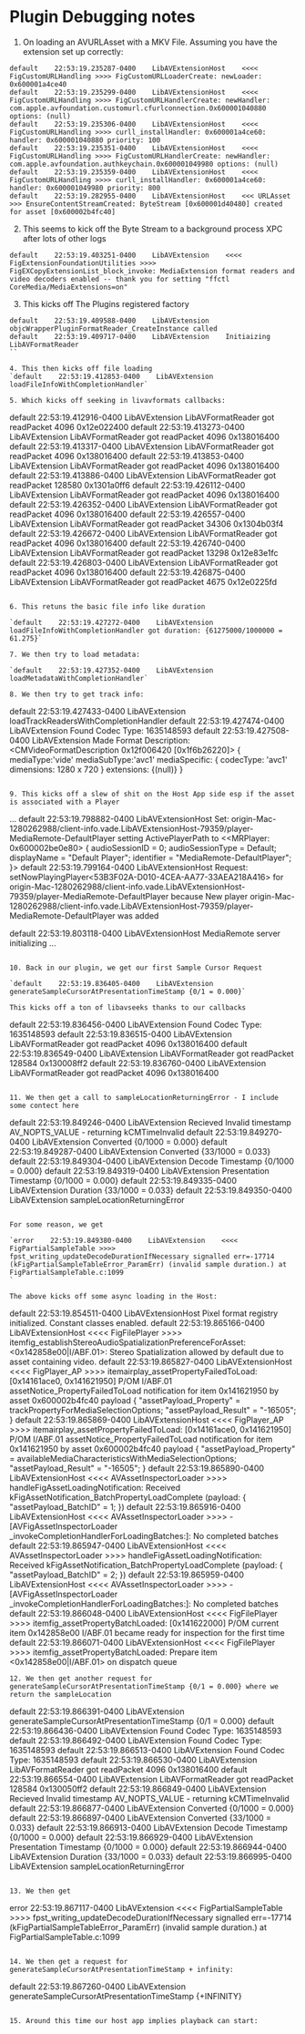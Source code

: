 #  Plugin Debugging notes

1. On loading an AVURLAsset with a MKV File. Assuming you have the extension set up correctly:

```
default    22:53:19.235287-0400    LibAVExtensionHost    <<<< FigCustomURLHandling >>>> FigCustomURLLoaderCreate: newLoader: 0x600001a4ce40
default    22:53:19.235299-0400    LibAVExtensionHost    <<<< FigCustomURLHandling >>>> FigCustomURLHandlerCreate: newHandler: com.apple.avfoundation.customurl.cfurlconnection.0x600001040880 options: (null)
default    22:53:19.235306-0400    LibAVExtensionHost    <<<< FigCustomURLHandling >>>> curll_installHandler: 0x600001a4ce60: handler: 0x600001040880 priority: 100
default    22:53:19.235351-0400    LibAVExtensionHost    <<<< FigCustomURLHandling >>>> FigCustomURLHandlerCreate: newHandler: com.apple.avfoundation.authkeychain.0x600001049980 options: (null)
default    22:53:19.235359-0400    LibAVExtensionHost    <<<< FigCustomURLHandling >>>> curll_installHandler: 0x600001a4ce60: handler: 0x600001049980 priority: 800
default    22:53:19.282955-0400    LibAVExtensionHost    <<< URLAsset >>> EnsureContentStreamCreated: ByteStream [0x600001d40480] created for asset [0x600002b4fc40]
```

2. This seems to kick off the Byte Stream to a background process XPC after lots of other logs 

`default    22:53:19.403251-0400    LibAVExtension    <<<< FigExtensionFoundationUtilities >>>> FigEXCopyExtensionList_block_invoke: MediaExtension format readers and video decoders enabled -- thank you for setting "ffctl CoreMedia/MediaExtensions=on"`


3. This kicks off The Plugins registered factory

```
default    22:53:19.409588-0400    LibAVExtension    objcWrapperPluginFormatReader_CreateInstance called
default    22:53:19.409717-0400    LibAVExtension    Initiaizing LibAVFormatReader
``

4. This then kicks off file loading
`default    22:53:19.412853-0400    LibAVExtension    loadFileInfoWithCompletionHandler`

5. Which kicks off seeking in livavformats callbacks:

```
default    22:53:19.412916-0400    LibAVExtension    LibAVFormatReader got readPacket 4096 0x12e022400
default    22:53:19.413273-0400    LibAVExtension    LibAVFormatReader got readPacket 4096 0x138016400
default    22:53:19.413317-0400    LibAVExtension    LibAVFormatReader got readPacket 4096 0x138016400
default    22:53:19.413853-0400    LibAVExtension    LibAVFormatReader got readPacket 4096 0x138016400
default    22:53:19.413886-0400    LibAVExtension    LibAVFormatReader got readPacket 128580 0x1301a0ff6
default    22:53:19.426112-0400    LibAVExtension    LibAVFormatReader got readPacket 4096 0x138016400
default    22:53:19.426352-0400    LibAVExtension    LibAVFormatReader got readPacket 4096 0x138016400
default    22:53:19.426557-0400    LibAVExtension    LibAVFormatReader got readPacket 34306 0x1304b03f4
default    22:53:19.426672-0400    LibAVExtension    LibAVFormatReader got readPacket 4096 0x138016400
default    22:53:19.426740-0400    LibAVExtension    LibAVFormatReader got readPacket 13298 0x12e83e1fc
default    22:53:19.426803-0400    LibAVExtension    LibAVFormatReader got readPacket 4096 0x138016400
default    22:53:19.426875-0400    LibAVExtension    LibAVFormatReader got readPacket 4675 0x12e0225fd
```

6. This retuns the basic file info like duration

`default    22:53:19.427272-0400    LibAVExtension    loadFileInfoWithCompletionHandler got duration: {61275000/1000000 = 61.275}`

7. We then try to load metadata:

`default    22:53:19.427352-0400    LibAVExtension    loadMetadataWithCompletionHandler`

8. We then try to get track info:

```
default    22:53:19.427433-0400    LibAVExtension    loadTrackReadersWithCompletionHandler
default    22:53:19.427474-0400    LibAVExtension    Found Codec Type: 1635148593
default    22:53:19.427508-0400    LibAVExtension    Made Format Description: <CMVideoFormatDescription 0x12f006420 [0x1f6b26220]> {
    mediaType:'vide' 
    mediaSubType:'avc1' 
    mediaSpecific: {
        codecType: 'avc1'        dimensions: 1280 x 720 
    } 
    extensions: {(null)}
}
```

9. This kicks off a slew of shit on the Host App side esp if the asset is associated with a Player

```
... 
default    22:53:19.798882-0400    LibAVExtensionHost    Set: origin-Mac-1280262988/client-info.vade.LibAVExtensionHost-79359/player-MediaRemote-DefaultPlayer setting ActivePlayerPath to <<MRPlayer: 0x600002be0e80> {
    audioSessionID = 0;
    audioSessionType = Default;
    displayName = "Default Player";
    identifier = "MediaRemote-DefaultPlayer";
}>
default    22:53:19.799164-0400    LibAVExtensionHost    Request: setNowPlayingPlayer<53B3F02A-D010-4CEA-AA77-33AEA218A416> for origin-Mac-1280262988/client-info.vade.LibAVExtensionHost-79359/player-MediaRemote-DefaultPlayer because New player origin-Mac-1280262988/client-info.vade.LibAVExtensionHost-79359/player-MediaRemote-DefaultPlayer was added

default    22:53:19.803118-0400    LibAVExtensionHost    MediaRemote server initializing
... 

``` 

10. Back in our plugin, we get our first Sample Cursor Request

`default    22:53:19.836405-0400    LibAVExtension    generateSampleCursorAtPresentationTimeStamp {0/1 = 0.000}`

This kicks off a ton of libavseeks thanks to our callbacks

```
default    22:53:19.836456-0400    LibAVExtension    Found Codec Type: 1635148593
default    22:53:19.836515-0400    LibAVExtension    LibAVFormatReader got readPacket 4096 0x138016400
default    22:53:19.836549-0400    LibAVExtension    LibAVFormatReader got readPacket 128584 0x130008ff2
default    22:53:19.836760-0400    LibAVExtension    LibAVFormatReader got readPacket 4096 0x138016400
```

11. We then get a call to sampleLocationReturningError - I include some contect here 

```
default    22:53:19.849246-0400    LibAVExtension    Recieved Invalid timestamp AV_NOPTS_VALUE - returning kCMTimeInvalid
default    22:53:19.849270-0400    LibAVExtension    Converted {0/1000 = 0.000}
default    22:53:19.849287-0400    LibAVExtension    Converted {33/1000 = 0.033}
default    22:53:19.849304-0400    LibAVExtension    Decode Timestamp {0/1000 = 0.000}
default    22:53:19.849319-0400    LibAVExtension    Presentation Timestamp {0/1000 = 0.000}
default    22:53:19.849335-0400    LibAVExtension    Duration {33/1000 = 0.033}
default    22:53:19.849350-0400    LibAVExtension    sampleLocationReturningError

```

For some reason, we get

`error    22:53:19.849380-0400    LibAVExtension    <<<< FigPartialSampleTable >>>> fpst_writing_updateDecodeDurationIfNecessary signalled err=-17714 (kFigPartialSampleTableError_ParamErr) (invalid sample duration.) at FigPartialSampleTable.c:1099
`

The above kicks off some async loading in the Host:

```
default    22:53:19.854511-0400    LibAVExtensionHost    Pixel format registry initialized. Constant classes enabled.
default    22:53:19.865166-0400    LibAVExtensionHost    <<<< FigFilePlayer >>>> itemfig_establishStereoAudioSpatializationPreferenceForAsset: <0x142858e00|I/ABF.01>: Stereo Spatialization allowed by default due to asset containing video.
default    22:53:19.865827-0400    LibAVExtensionHost    <<<< FigPlayer_AP >>>> itemairplay_assetPropertyFailedToLoad: [0x14161ace0, 0x141621950] P/OM I/ABF.01 assetNotice_PropertyFailedToLoad notification for item 0x141621950 by asset 0x600002b4fc40 payload {
    "assetPayload_Property" = trackPropertyForMediaSelectionOptions;
    "assetPayload_Result" = "-16505";
}
default    22:53:19.865869-0400    LibAVExtensionHost    <<<< FigPlayer_AP >>>> itemairplay_assetPropertyFailedToLoad: [0x14161ace0, 0x141621950] P/OM I/ABF.01 assetNotice_PropertyFailedToLoad notification for item 0x141621950 by asset 0x600002b4fc40 payload {
    "assetPayload_Property" = availableMediaCharacteristicsWithMediaSelectionOptions;
    "assetPayload_Result" = "-16505";
}
default    22:53:19.865890-0400    LibAVExtensionHost    <<<< AVAssetInspectorLoader >>>> handleFigAssetLoadingNotification: Received kFigAssetNotification_BatchPropertyLoadComplete (payload: {
    "assetPayload_BatchID" = 1;
})
default    22:53:19.865916-0400    LibAVExtensionHost    <<<< AVAssetInspectorLoader >>>> -[AVFigAssetInspectorLoader _invokeCompletionHandlerForLoadingBatches:]: No completed batches
default    22:53:19.865947-0400    LibAVExtensionHost    <<<< AVAssetInspectorLoader >>>> handleFigAssetLoadingNotification: Received kFigAssetNotification_BatchPropertyLoadComplete (payload: {
    "assetPayload_BatchID" = 2;
})
default    22:53:19.865959-0400    LibAVExtensionHost    <<<< AVAssetInspectorLoader >>>> -[AVFigAssetInspectorLoader _invokeCompletionHandlerForLoadingBatches:]: No completed batches
default    22:53:19.866048-0400    LibAVExtensionHost    <<<< FigFilePlayer >>>> itemfig_assetPropertyBatchLoaded: [0x141622000] P/OM current item 0x142858e00 I/ABF.01 became ready for inspection for the first time
default    22:53:19.866071-0400    LibAVExtensionHost    <<<< FigFilePlayer >>>> itemfig_assetPropertyBatchLoaded: Prepare item <0x142858e00|I/ABF.01> on dispatch queue
```
12. We then get another request for generateSampleCursorAtPresentationTimeStamp {0/1 = 0.000} where we return the sampleLocation

```
default    22:53:19.866391-0400    LibAVExtension    generateSampleCursorAtPresentationTimeStamp {0/1 = 0.000}
default    22:53:19.866436-0400    LibAVExtension    Found Codec Type: 1635148593
default    22:53:19.866492-0400    LibAVExtension    Found Codec Type: 1635148593
default    22:53:19.866513-0400    LibAVExtension    Found Codec Type: 1635148593
default    22:53:19.866530-0400    LibAVExtension    LibAVFormatReader got readPacket 4096 0x138016400
default    22:53:19.866554-0400    LibAVExtension    LibAVFormatReader got readPacket 128584 0x130050ff2
default    22:53:19.866849-0400    LibAVExtension    Recieved Invalid timestamp AV_NOPTS_VALUE - returning kCMTimeInvalid
default    22:53:19.866877-0400    LibAVExtension    Converted {0/1000 = 0.000}
default    22:53:19.866897-0400    LibAVExtension    Converted {33/1000 = 0.033}
default    22:53:19.866913-0400    LibAVExtension    Decode Timestamp {0/1000 = 0.000}
default    22:53:19.866929-0400    LibAVExtension    Presentation Timestamp {0/1000 = 0.000}
default    22:53:19.866944-0400    LibAVExtension    Duration {33/1000 = 0.033}
default    22:53:19.866995-0400    LibAVExtension    sampleLocationReturningError
```

13. We then get

```
error    22:53:19.867117-0400    LibAVExtension    <<<< FigPartialSampleTable >>>> fpst_writing_updateDecodeDurationIfNecessary signalled err=-17714 (kFigPartialSampleTableError_ParamErr) (invalid sample duration.) at FigPartialSampleTable.c:1099
```

14. We then get a request for generateSampleCursorAtPresentationTimeStamp + infinity:

```
default    22:53:19.867260-0400    LibAVExtension    generateSampleCursorAtPresentationTimeStamp {+INFINITY}
```

15. Around this time our host app implies playback can start:

```


